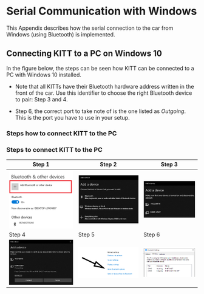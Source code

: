 # Serial Communication with Windows

This Appendix describes how the serial connection to the car from Windows (using Bluetooth) is implemented.

## Connecting KITT to a PC on Windows 10

In the figure below, the steps can be seen how KITT can be connected to a PC with Windows 10 installed. 

- Note that all KITTs have their Bluetooth hardware address written in the front of the car. Use this identifier to choose the right Bluetooth device to pair: Step 3 and 4.

- Step 6, the correct port to take note of is the one listed as *Outgoing*. This is the port you have to use in your setup.

### Steps how to connect KITT to the PC

### Steps to connect KITT to the PC

| Step 1 | Step 2 | Step 3 |
|--------|--------|--------|
| ![Step 1](Step1.png) | ![Step 2](Step2.png) | ![Step 3](Step3.png) |
| Step 4 | Step 5 | Step 6 |
| ![Step 4](Step4.png) | ![Step 5](Step6Arrow.png) | ![Step 6](Step7.png) |

